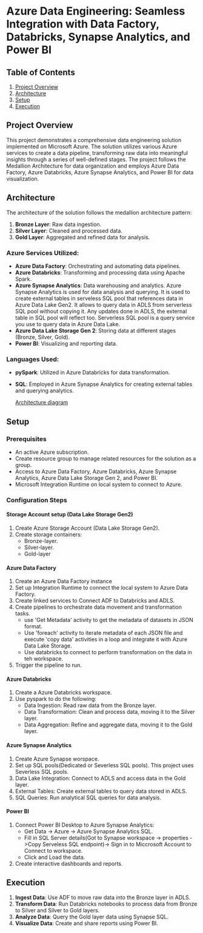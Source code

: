 # Azure Data Engineering: Seamless Integration with Data Factory, Databricks, Synapse Analytics, and Power BI
## Table of Contents

1. [Project Overview](#project-overview)
2. [Architecture](#architecture)
3. [Setup](#setup)
4. [Execution](#execution)


## Project Overview
This project demonstrates a comprehensive data engineering solution implemented on Microsoft Azure. The solution utilizes various Azure services to create a data pipeline, transforming raw data into meaningful insights through a series of well-defined stages. The project follows the Medallion Architecture for data organization and employs Azure Data Factory, Azure Databricks, Azure Synapse Analytics, and Power BI for data visualization.

## Architecture

The architecture of the solution follows the medallion architecture pattern:

1. **Bronze Layer**: Raw data ingestion.
2. **Silver Layer**: Cleaned and processed data.
3. **Gold Layer**: Aggregated and refined data for analysis.

### Azure Services Utilized:

- **Azure Data Factory**: Orchestrating and automating data pipelines.
- **Azure Databricks**: Transforming and processing data using Apache Spark.
- **Azure Synapse Analytics**: Data warehousing and analytics. Azure Synapse Analytics is used for data analysis and querying. It is used to create external tables in serveless SQL pool that references data in Azure Data Lake Gen2. It allows to query data in ADLS from serverless SQL pool without copying it. Any updates done in ADLS, the external table in SQL pool will reflect too. Serverless SQL pool is a query service you use to query data in Azure Data Lake.
- **Azure Data Lake Storage Gen 2**: Storing data at different stages (Bronze, Silver, Gold).
- **Power BI**: Visualizing and reporting data.

### Languages Used:

- **pySpark**: Utilized in Azure Databricks for data transformation.
- **SQL**: Employed in Azure Synapse Analytics for creating external tables and querying analytics.
  
  [Architecture diagram](https://github.com/indu2106/Azure-Data-Engineering-Project/blob/main/Azure%20Architecture.png)
## Setup

### Prerequisites
- An active Azure subscription.
- Create resource group to manage related resources for the solution as a group.
- Access to Azure Data Factory, Azure Databricks, Azure Synapse Analytics, Azure Data Lake Storage Gen 2, and Power BI.
- Microsoft Integration Runtime on local system to connect to Azure.

### Configuration Steps
#### Storage Account setup (Data Lake Storage Gen2)
1. Create Azure Storage Account (Data Lake Storage Gen2).
2. Create storage containers:
   - Bronze-layer.
   - Silver-layer.
   - Gold-layer

#### Azure Data Factory
1. Create an Azure Data Factory instance 
2. Set up Integration Runtime to connect the local system to Azure Data Factory.
3. Create linked services to Connect ADF to Databricks and ADLS.
4. Create pipelines to orchestrate data movement and transformation tasks.
   - use 'Get Metadata' activity to get the metadata of datasets in JSON format.
   - Use 'foreach' activity to iterate metadata of each JSON file and execute 'copy data' activities in a loop and integrate it with Azure Data Lake Storage.
   - Use databricks to connect to perform transformation on the data in teh workspace.
5. Trigger the pipeline to run.

#### Azure Databricks

1. Create a Azure Databricks workspace.
2. Use pyspark to do the following:
   - Data Ingestion: Read raw data from the Bronze layer.
   - Data Transformation: Clean and process data, moving it to the Silver layer.
   - Data Aggregation: Refine and aggregate data, moving it to the Gold layer.

#### Azure Synapse Analytics

1. Create Azure Synapse worspace.
2. Set up SQL pools(Dedicated or Severless SQL pools). This project uses Severless SQL pools.
3. Data Lake Integration: Connect to ADLS and access data in the Gold layer.
4. External Tables: Create external tables to query data stored in ADLS.
5. SQL Queries: Run analytical SQL queries for data analysis.

#### Power BI

1. Connect Power BI Desktop to Azure Synapse Analytics:
   - Get Data -> Azure -> Azure Synapse Analytics SQL.
   - Fill in SQL Server details(Got to Synapse workspace -> properties ->Copy Serveless SQL endpoint)-> Sign in to Miccrosoft Account to Connect to workspace.
   - Click and Load the data.
2. Create interactive dashboards and reports.

## Execution

1. **Ingest Data**: Use ADF to move raw data into the Bronze layer in ADLS.
2. **Transform Data**: Run Databricks notebooks to process data from Bronze to Silver and Silver to Gold layers.
3. **Analyze Data**: Query the Gold layer data using Synapse SQL.
4. **Visualize Data**: Create and share reports using Power BI.


